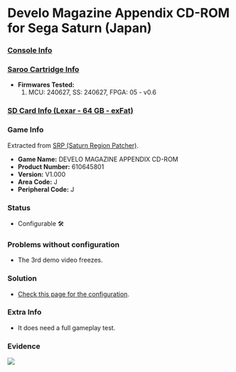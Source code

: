 # Develo Magazine Appendix CD-ROM for Sega Saturn (Japan)

### [Console Info](../../../../../Info/Consoles/VA13/README.md)

### [Saroo Cartridge Info](../../../../../Info/Cartridges/RetroGameParadiseStore/1.32F/README.md)

- <b>Firmwares Tested:</b>
  1. MCU: 240627, SS: 240627, FPGA: 05 - v0.6

### [SD Card Info (Lexar - 64 GB - exFat)](../../../../../Info/SdCards/Lexar/64GB/exfat/README.md)

### Game Info

Extracted from [SRP (Saturn Region Patcher)](https://segaxtreme.net/resources/saturn-region-patcher.81/download).

- <b>Game Name:</b> DEVELO MAGAZINE APPENDIX CD-ROM
- <b>Product Number:</b> 610645801
- <b>Version:</b> V1.000
- <b>Area Code:</b> J
- <b>Peripheral Code:</b> J

### Status

- Configurable :hammer_and_wrench:

### Problems without configuration

- The 3rd demo video freezes.

### Solution

- [Check this page for the configuration](https://github.com/williamdsw/saroo-configuration-list/blob/master/Regions/Retails/Japan/610645801/README.md).

### Extra Info

- It does need a full gameplay test.

### Evidence

[![](https://img.youtube.com/vi/jGOCxRVdBHQ/0.jpg)](https://www.youtube.com/watch?v=jGOCxRVdBHQ)
